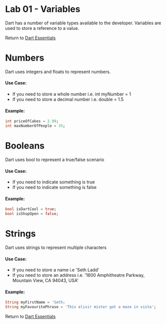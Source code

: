 # Lab 01 - Variables

Dart has a number of variable types available to the developer.
Variables are used to store a reference to a value.

Return to [Dart Essentials](https://github.com/rosera/flutter_workshop/tree/main/dart)

# Numbers

Dart uses integers and floats to represent numbers.

#### Use Case:

* If you need to store a whole number i.e. int myNumber = 1
* If you need to store a decimal number i.e. double = 1.5 

#### Example: 
```dart
int priceOfCakes = 2.99;
int maxNumberOfPeople = 35;
```

# Booleans 

Dart uses bool to represent a true/false scenario

#### Use Case:

* If you need to indicate something is true 
* If you need to indicate something is false 

#### Example: 

```dart
bool isDartCool = true;
bool isShopOpen = false;
```

# Strings

Dart uses strings to represent multiple characters

#### Use Case:

* If you need to store a name i.e 'Seth Ladd'
* If you need to store an address i.e. '1600 Amphitheatre Parkway, Mountain View, CA 94043, USA'

#### Example: 

```dart
String myFirstName = 'Seth;
String myFavouritePhrase = 'This elixir mister got a maze in vista';
```


Return to [Dart Essentials](https://github.com/rosera/flutter_workshop/tree/main/dart)
